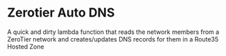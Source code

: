 # Zerotier Auto DNS

A quick and dirty lambda function that reads the network members from a ZeroTier network and creates/updates DNS records for them in a Route35 Hosted Zone
